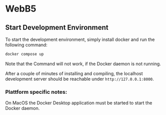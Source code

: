 # WebB5

## Start Development Environment

To start the development environment, simply install docker and run the following command:

```bash
docker compose up
```

Note that the Command will not work, if the Docker daemon is not running.


After a couple of minutes of installing and compiling, the localhost development server should be reachable under `http://127.0.0.1:8000`.

### Plattform specific notes:

On MacOS the Docker Desktop application must be started to start the Docker daemon.